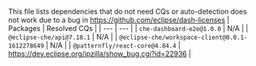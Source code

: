 This file lists dependencies that do not need CQs or auto-detection does not work due to a bug in https://github.com/eclipse/dash-licenses
| Packages | Resolved CQs |
| --- | --- |
| `che-dashboard-e2e@1.0.0` | N/A |
| `@eclipse-che/api@7.18.1` | N/A |
| `@eclipse-che/workspace-client@0.0.1-1612278649` | N/A |
| `@patternfly/react-core@4.84.4` | https://dev.eclipse.org/ipzilla/show_bug.cgi?id=22936 |
